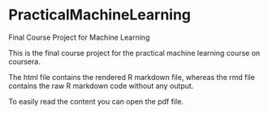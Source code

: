 # PracticalMachineLearning
Final Course Project for Machine Learning

This is the final course project for the practical machine learning course on coursera.

The html file contains the rendered R markdown file, whereas the rmd file contains the raw R markdown code without any output.

To easily read the content you can open the pdf file.


